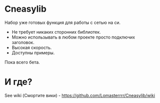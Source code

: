 # Cneasylib
Набор уже готовых функция для работы с сетью на си.
- Не требует никаких сторонних библиотек.
- Можно использывать в любом проекте просто подключих заголовок.
- Высокая скорость.
- Доступны примеры.

Пока всего бета.

# И где?
See wiki (Смортите вики) - https://github.com/Lomasterrrr/Cneasylib/wiki

